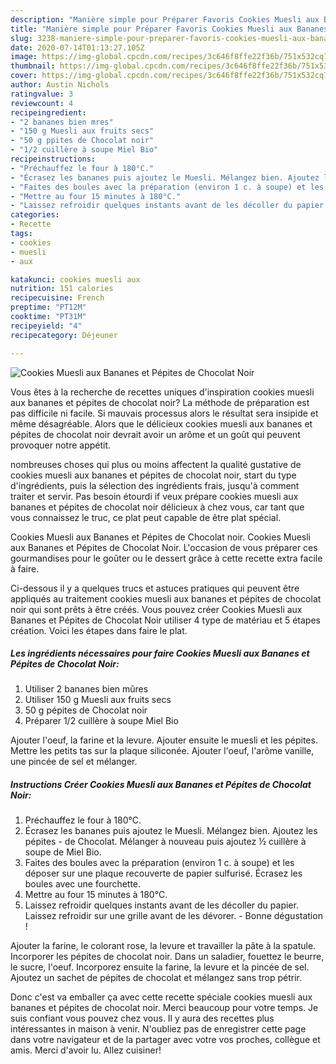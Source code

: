 ```yaml
---
description: "Manière simple pour Préparer Favoris Cookies Muesli aux Bananes et Pépites de Chocolat Noir"
title: "Manière simple pour Préparer Favoris Cookies Muesli aux Bananes et Pépites de Chocolat Noir"
slug: 3238-maniere-simple-pour-preparer-favoris-cookies-muesli-aux-bananes-et-pepites-de-chocolat-noir
date: 2020-07-14T01:13:27.105Z
image: https://img-global.cpcdn.com/recipes/3c646f8ffe22f36b/751x532cq70/cookies-muesli-aux-bananes-et-pepites-de-chocolat-noir-photo-principale-de-la-recette.jpg
thumbnail: https://img-global.cpcdn.com/recipes/3c646f8ffe22f36b/751x532cq70/cookies-muesli-aux-bananes-et-pepites-de-chocolat-noir-photo-principale-de-la-recette.jpg
cover: https://img-global.cpcdn.com/recipes/3c646f8ffe22f36b/751x532cq70/cookies-muesli-aux-bananes-et-pepites-de-chocolat-noir-photo-principale-de-la-recette.jpg
author: Austin Nichols
ratingvalue: 3
reviewcount: 4
recipeingredient:
- "2 bananes bien mres"
- "150 g Muesli aux fruits secs"
- "50 g ppites de Chocolat noir"
- "1/2 cuillère à soupe Miel Bio"
recipeinstructions:
- "Préchauffez le four à 180°C."
- "Écrasez les bananes puis ajoutez le Muesli. Mélangez bien. Ajoutez les pépites de Chocolat. Mélanger à nouveau puis ajoutez ½ cuillère à soupe de Miel Bio."
- "Faites des boules avec la préparation (environ 1 c. à soupe) et les déposer sur une plaque recouverte de papier sulfurisé. Écrasez les boules avec une fourchette."
- "Mettre au four 15 minutes à 180°C."
- "Laissez refroidir quelques instants avant de les décoller du papier. Laissez refroidir sur une grille avant de les dévorer. Bonne dégustation !"
categories:
- Recette
tags:
- cookies
- muesli
- aux

katakunci: cookies muesli aux 
nutrition: 151 calories
recipecuisine: French
preptime: "PT12M"
cooktime: "PT31M"
recipeyield: "4"
recipecategory: Déjeuner

---
```



![Cookies Muesli aux Bananes et Pépites de Chocolat Noir](https://img-global.cpcdn.com/recipes/3c646f8ffe22f36b/751x532cq70/cookies-muesli-aux-bananes-et-pepites-de-chocolat-noir-photo-principale-de-la-recette.jpg)

Vous êtes à la recherche de recettes uniques d'inspiration cookies muesli aux bananes et pépites de chocolat noir? La méthode de préparation est pas difficile ni facile. Si mauvais processus alors le résultat sera insipide et même désagréable. Alors que le délicieux cookies muesli aux bananes et pépites de chocolat noir devrait avoir un arôme et un goût qui peuvent provoquer notre appétit.

nombreuses choses qui plus ou moins affectent la qualité gustative de cookies muesli aux bananes et pépites de chocolat noir, start du type d'ingrédients, puis la sélection des ingrédients frais, jusqu'à comment traiter et servir. Pas besoin étourdi if veux prépare cookies muesli aux bananes et pépites de chocolat noir délicieux à chez vous, car tant que vous connaissez le truc, ce plat peut capable de être plat spécial.

Cookies Muesli aux Bananes et Pépites de Chocolat noir. Cookies Muesli aux Bananes et Pépites de Chocolat Noir. L&#39;occasion de vous préparer ces gourmandises pour le goûter ou le dessert grâce à cette recette extra facile à faire.


Ci-dessous il y a quelques trucs et astuces pratiques qui peuvent être appliqués au traitement cookies muesli aux bananes et pépites de chocolat noir qui sont prêts à être créés. Vous pouvez créer Cookies Muesli aux Bananes et Pépites de Chocolat Noir utiliser 4 type de matériau et 5 étapes création. Voici les étapes dans faire le plat.

<!--inarticleads1-->

##### Les ingrédients nécessaires pour faire Cookies Muesli aux Bananes et Pépites de Chocolat Noir:

1. Utiliser 2 bananes bien mûres
1. Utiliser 150 g Muesli aux fruits secs
1.  50 g pépites de Chocolat noir
1. Préparer 1/2 cuillère à soupe Miel Bio


Ajouter l&#39;oeuf, la farine et la levure. Ajouter ensuite le muesli et les pépites. Mettre les petits tas sur la plaque siliconée. Ajouter l&#39;oeuf, l&#39;arôme vanille, une pincée de sel et mélanger. 

<!--inarticleads2-->

##### Instructions Créer Cookies Muesli aux Bananes et Pépites de Chocolat Noir:

1. Préchauffez le four à 180°C.
1. Écrasez les bananes puis ajoutez le Muesli. Mélangez bien. Ajoutez les pépites - de Chocolat. Mélanger à nouveau puis ajoutez ½ cuillère à soupe de Miel Bio.
1. Faites des boules avec la préparation (environ 1 c. à soupe) et les déposer sur une plaque recouverte de papier sulfurisé. Écrasez les boules avec une fourchette.
1. Mettre au four 15 minutes à 180°C.
1. Laissez refroidir quelques instants avant de les décoller du papier. Laissez refroidir sur une grille avant de les dévorer. - Bonne dégustation !


Ajouter la farine, le colorant rose, la levure et travailler la pâte à la spatule. Incorporer les pépites de chocolat noir. Dans un saladier, fouettez le beurre, le sucre, l&#39;oeuf. Incorporez ensuite la farine, la levure et la pincée de sel. Ajoutez un sachet de pépites de chocolat et mélangez sans trop pétrir. 


Donc c'est va emballer ça avec cette recette spéciale cookies muesli aux bananes et pépites de chocolat noir. Merci beaucoup pour votre temps. Je suis confiant vous pouvez chez vous. Il y aura des recettes plus  intéressantes in maison à venir. N'oubliez pas de enregistrer cette page dans votre navigateur et de la partager avec votre vos proches, collègue et amis. Merci d'avoir lu. Allez cuisiner!
